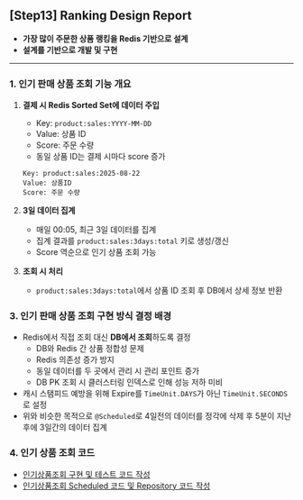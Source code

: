 ## [Step13] Ranking Design Report
- **가장 많이 주문한 상품 랭킹을 Redis 기반으로 설계**  
- **설계를 기반으로 개발 및 구현**

---

### 1. 인기 판매 상품 조회 기능 개요
1. **결제 시 Redis Sorted Set에 데이터 주입**
   - Key: `product:sales:YYYY-MM-DD`
   - Value: 상품 ID
   - Score: 주문 수량
   - 동일 상품 ID는 결제 시마다 score 증가

   ```text
   Key: product:sales:2025-08-22
   Value: 상품ID
   Score: 주문 수량
   ```

2. **3일 데이터 집계**
   - 매일 00:05, 최근 3일 데이터를 집계
   - 집계 결과를 `product:sales:3days:total` 키로 생성/갱신
   - Score 역순으로 인기 상품 조회 가능

3. **조회 시 처리**
   - `product:sales:3days:total`에서 상품 ID 조회 후 DB에서 상세 정보 반환

### 3. 인기 판매 상품 조회 구현 방식 결정 배경
- Redis에서 직접 조회 대신 **DB에서 조회**하도록 결정
  - DB와 Redis 간 상품 정합성 문제
  - Redis 의존성 증가 방지
  - 동일 데이터를 두 곳에서 관리 시 관리 포인트 증가
  - DB PK 조회 시 클러스터링 인덱스로 인해 성능 저하 미비
- 캐시 스탬피드 예방을 위해 Expire를 `TimeUnit.DAYS`가 아닌 `TimeUnit.SECONDS`로 설정
- 위와 비슷한 목적으로 `@Scheduled`로 4일전의 데이터를 정각에 삭제 후 5분이 지난 후에 3일간의 데이터 집계
   

### 4. 인기 상품 조회 코드
- [인기상품조회 구현 및 테스트 코드 작성](425cf6f)
- [인기상품조회 Scheduled 코드 및 Repository 코드 작성](7079b9b)
